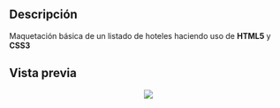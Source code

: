 ## Descripción  
Maquetación básica de un listado de hoteles haciendo uso de **HTML5** y **CSS3**
## Vista previa
<p align="center">
<img src="https://user-images.githubusercontent.com/125128610/219647235-cd2594ed-acfa-4e00-b700-93c8f7f867f7.png">
</p>
